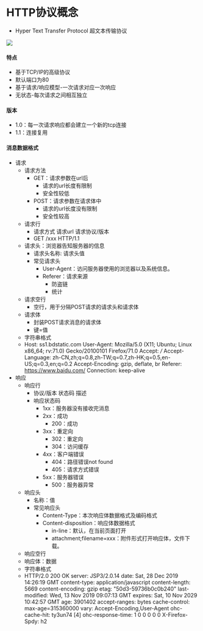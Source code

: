 # HTTP协议概念



- Hyper Text Transfer Protocol 超文本传输协议

![](/home/mochen/文档/studyfile/javaweb/http协议.png)

#### 特点

- 基于TCP/IP的高级协议
- 默认端口为80
- 基于请求/响应模型-一次请求对应一次响应
- 无状态-每次请求之间相互独立

#### 版本

- 1.0：每一次请求响应都会建立一个新的tcp连接
- 1.1：连接复用

#### 消息数据格式

- 请求
  - 请求方法
    - GET：请求参数在url后
      - 请求的url长度有限制
      - 安全性较低
    - POST：请求参数在请求体中
      - 请求的url长度没有限制
      - 安全性较高
  - 请求行
    - 请求方式 请求url 请求协议/版本
    - GET /xxx HTTP/1.1
  - 请求头：浏览器告知服务器的信息
    - 请求头名称: 请求头值
    - 常见请求头
      - User-Agent：访问服务器使用的浏览器以及系统信息。
      - Referer：请求来源
        - 防盗链
        - 统计
  - 请求空行
    - 空行，用于分隔POST请求的请求头和请求体
  - 请求体
    - 封装POST请求消息的请求体
    - 键=值
  - 字符串格式
  - Host: ss1.bdstatic.com
    User-Agent: Mozilla/5.0 (X11; Ubuntu; Linux x86_64; rv:71.0) Gecko/20100101 Firefox/71.0
    Accept: */*
    Accept-Language: zh-CN,zh;q=0.8,zh-TW;q=0.7,zh-HK;q=0.5,en-US;q=0.3,en;q=0.2
    Accept-Encoding: gzip, deflate, br
    Referer: https://www.baidu.com/
    Connection: keep-alive
- 响应
  - 响应行
    - 协议/版本 状态码 描述
    - 响应状态码
      - 1xx：服务器没有接收完消息
      - 2xx：成功
        - 200：成功
      - 3xx：重定向
        - 302：重定向
        - 304：访问缓存
      - 4xx：客户端错误
        - 404：路径错误not found
        - 405：请求方式错误
      - 5xx：服务器错误
        - 500：服务器异常
  - 响应头
    - 名称：值
    - 常见响应头
      - Content-Type：本次响应体数据格式及编码格式
      - Content-disposition：响应体数据格式
        - in-line：默认，在当前页面打开
        - attachment;filename=xxx：附件形式打开响应体，文件下载。
  - 响应空行
  - 响应体：数据
  - 字符串格式
  - HTTP/2.0 200 OK
    server: JSP3/2.0.14
    date: Sat, 28 Dec 2019 14:26:19 GMT
    content-type: application/javascript
    content-length: 5669
    content-encoding: gzip
    etag: "50d3-59736b0c0b240"
    last-modified: Wed, 13 Nov 2019 09:07:13 GMT
    expires: Sat, 10 Nov 2029 10:42:57 GMT
    age: 3901402
    accept-ranges: bytes
    cache-control: max-age=315360000
    vary: Accept-Encoding,User-Agent
    ohc-cache-hit: ty3un74 [4]
    ohc-response-time: 1 0 0 0 0 0
    X-Firefox-Spdy: h2
